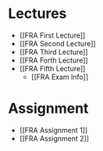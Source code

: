 # Lectures
- [[FRA First Lecture]]
- [[FRA Second Lecture]]
- [[FRA Third Lecture]]
- [[FRA Forth Lecture]]
- [[FRA Fifth Lecture]]
	- [[FRA Exam Info]]
# Assignment
- [[FRA Assignment 1]]
- [[FRA Assignment 2]]